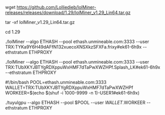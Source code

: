 wget https://github.com/Lolliedieb/lolMiner-releases/releases/download/1.29/lolMiner_v1.29_Lin64.tar.gz

tar -xf lolMiner_v1.29_Lin64.tar.gz

cd 1.29

./lolMiner --algo ETHASH --pool ethash.unmineable.com:3333 --user TRX:TYKa9Y6H49dAFfN132xuecoXNSXkzSFXFa.frixy#ek61-6h9x --ethstratum ETHPROXY


./lolMiner --algo ETHASH --pool ethash.unmineable.com:3333 --user TRX:TUbXKYJBTYgRDXppuWxHMF7dTaPwXWZHPf.Splash_LK#ek61-6h9x --ethstratum ETHPROXY  


#!/bin/bash
POOL=ethash.unmineable.com:3333
WALLET=TRX:TUbXKYJBTYgRDXppuWxHMF7dTaPwXWZHPf
WORKEER=$(echo $(shuf -i 1000-9999 -n 1)-USER1#ek61-6h9x)


./tuyulgpu --algo ETHASH --pool $POOL --user $WALLET.$WORKEER --ethstratum ETHPROXY
     
